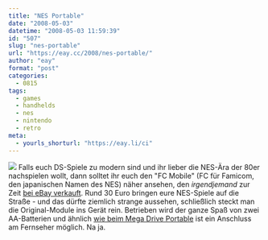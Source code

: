 ```yaml
---
title: "NES Portable"
date: "2008-05-03"
datetime: "2008-05-03 11:59:39"
id: "507"
slug: "nes-portable"
url: "https://eay.cc/2008/nes-portable/"
author: "eay"
format: "post"
categories:
  - 0815
tags:
  - games
  - handhelds
  - nes
  - nintendo
  - retro
meta:
  - yourls_shorturl: "https://eay.li/ci"
---
```


![](/uploads/2008/nesportable.jpg) Falls euch DS-Spiele zu modern sind und ihr lieber die NES-Ära der 80er nachspielen wollt, dann solltet ihr euch den "FC Mobile" (FC für Famicom, den japanischen Namen des NES) näher ansehen, den _irgendjemand_ zur Zeit [bei eBay verkauft](http://search.ebay.com/FC-Mobile_W0QQ_trksidZm37QQfromZR40). Rund 30 Euro bringen eure NES-Spiele auf die Straße - und das dürfte ziemlich strange aussehen, schließlich steckt man die Original-Module ins Gerät rein. Betrieben wird der ganze Spaß von zwei AA-Batterien und ähnlich [wie beim Mega Drive Portable](//eay.cc/2008/mega-drive-portable/) ist ein Anschluss am Fernseher möglich. Na ja.
